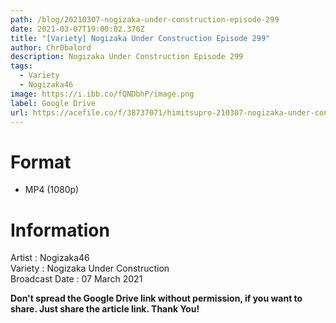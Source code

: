 ```yaml
---
path: /blog/20210307-nogizaka-under-construction-episode-299
date: 2021-03-07T19:00:02.370Z
title: "[Variety] Nogizaka Under Construction Episode 299"
author: Chr0balord
description: Nogizaka Under Construction Episode 299
tags:
  - Variety
  - Nogizaka46
image: https://i.ibb.co/fQNDbhP/image.png
label: Google Drive
url: https://acefile.co/f/38737071/himitsupro-210307-nogizaka-under-construction-episode-299-mp4
---
```

# Format

* MP4 (1080p)

# Information

Artist : Nogizaka46\
Variety : Nogizaka Under Construction <br>
Broadcast Date : 07 March 2021

**Don't spread the Google Drive link without permission, if you want to share. Just share the article link. Thank You!**